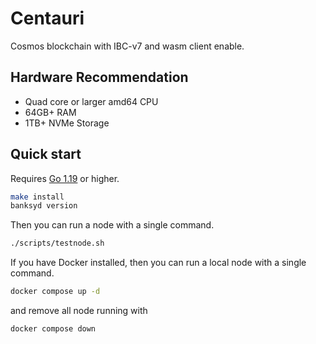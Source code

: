 # Centauri

Cosmos blockchain with IBC-v7 and wasm client enable.

## Hardware Recommendation

* Quad core or larger amd64 CPU
* 64GB+ RAM
* 1TB+ NVMe Storage

## Quick start

Requires [Go 1.19](https://go.dev/doc/install) or higher.

```bash
make install
banksyd version
```

Then you can run a node with a single command.

```bash
./scripts/testnode.sh   
```

If you have Docker installed, then you can run a local node with a single command.

```bash
docker compose up -d
```

and remove all node running with

```bash
docker compose down
```
